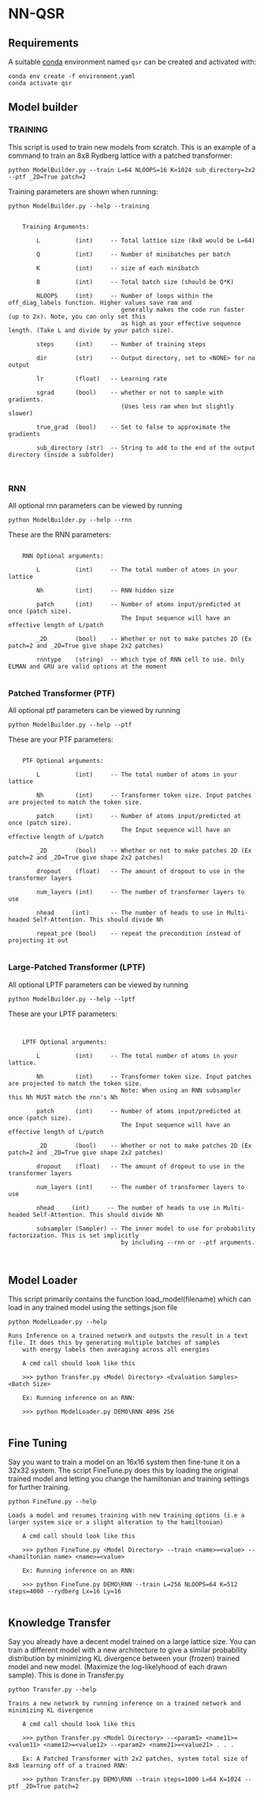 # NN-QSR

## Requirements
A suitable [conda](https://conda.io/) environment named `qsr` can be created
and activated with:

```
conda env create -f environment.yaml
conda activate qsr
```

## Model builder

### TRAINING

This script is used to train new models from scratch. This is an example of a command
to train an 8x8 Rydberg lattice with a patched transformer:
```
python ModelBuilder.py --train L=64 NLOOPS=16 K=1024 sub_directory=2x2 --ptf _2D=True patch=2
```
Training parameters are shown when running:

```
python ModelBuilder.py --help --training
```

```

    Training Arguments:
    
        L          (int)     -- Total lattice size (8x8 would be L=64)
        
        Q          (int)     -- Number of minibatches per batch
        
        K          (int)     -- size of each minibatch
        
        B          (int)     -- Total batch size (should be Q*K)
        
        NLOOPS     (int)     -- Number of loops within the off_diag_labels function. Higher values save ram and
                                generally makes the code run faster (up to 2x). Note, you can only set this
                                as high as your effective sequence length. (Take L and divide by your patch size).
        
        steps      (int)     -- Number of training steps
        
        dir        (str)     -- Output directory, set to <NONE> for no output
        
        lr         (float)   -- Learning rate
                
        sgrad      (bool)    -- whether or not to sample with gradients. 
                                (Uses less ram when but slightly slower)
                                
        true_grad  (bool)    -- Set to false to approximate the gradients
                                
        sub_directory (str)  -- String to add to the end of the output directory (inside a subfolder)
        
    
```

### RNN

All optional rnn parameters can be viewed by running 

```
python ModelBuilder.py --help --rnn
```

These are the RNN parameters:


```
    
    RNN Optional arguments:
    
        L          (int)     -- The total number of atoms in your lattice
    
        Nh         (int)     -- RNN hidden size
    
        patch      (int)     -- Number of atoms input/predicted at once (patch size).
                                The Input sequence will have an effective length of L/patch
    
        _2D        (bool)    -- Whether or not to make patches 2D (Ex patch=2 and _2D=True give shape 2x2 patches)
    
        rnntype    (string)  -- Which type of RNN cell to use. Only ELMAN and GRU are valid options at the moment
    

```

### Patched Transformer (PTF)


All optional ptf parameters can be viewed by running 

```
python ModelBuilder.py --help --ptf
```

These are your PTF parameters:
```
    
    PTF Optional arguments:
    
        L          (int)     -- The total number of atoms in your lattice
    
        Nh         (int)     -- Transformer token size. Input patches are projected to match the token size.
    
        patch      (int)     -- Number of atoms input/predicted at once (patch size).
                                The Input sequence will have an effective length of L/patch
    
        _2D        (bool)    -- Whether or not to make patches 2D (Ex patch=2 and _2D=True give shape 2x2 patches)
        
        dropout    (float)   -- The amount of dropout to use in the transformer layers
        
        num_layers (int)     -- The number of transformer layers to use
        
        nhead     (int)      -- The number of heads to use in Multi-headed Self-Attention. This should divide Nh
    
        repeat_pre (bool)    -- repeat the precondition instead of projecting it out
    

```

### Large-Patched Transformer (LPTF)


All optional LPTF parameters can be viewed by running 

```
python ModelBuilder.py --help --lptf
```

These are your LPTF parameters:
```
    
    
    LPTF Optional arguments:
    
        L          (int)     -- The total number of atoms in your lattice.
    
        Nh         (int)     -- Transformer token size. Input patches are projected to match the token size.
                                Note: When using an RNN subsampler this Nh MUST match the rnn's Nh
    
        patch      (int)     -- Number of atoms input/predicted at once (patch size).
                                The Input sequence will have an effective length of L/patch
    
        _2D        (bool)    -- Whether or not to make patches 2D (Ex patch=2 and _2D=True give shape 2x2 patches)
        
        dropout    (float)   -- The amount of dropout to use in the transformer layers
        
        num_layers (int)     -- The number of transformer layers to use
        
        nhead     (int)     -- The number of heads to use in Multi-headed Self-Attention. This should divide Nh
        
        subsampler (Sampler) -- The inner model to use for probability factorization. This is set implicitly
                                by including --rnn or --ptf arguments.
    
    

```

## Model Loader

This script primarily contains the function load_model(filename) which can load in any trained model using the settings.json file

```
python ModelLoader.py --help
```


```
Runs Inference on a trained network and outputs the result in a text file. It does this by generating multiple batches of samples
    with energy labels then averaging across all energies
    
    A cmd call should look like this
    
    >>> python Transfer.py <Model Directory> <Evaluation Samples> <Batch Size>
    
    Ex: Running inference on an RNN:
    
    >>> python ModelLoader.py DEMO\RNN 4096 256
    

```

## Fine Tuning

Say you want to train a model on an 16x16 system then fine-tune it on a 32x32 system. The script FineTune.py does this by loading the original trained model and letting you change the hamiltonian and training settings for further training.


```
python FineTune.py --help
```


```
Loads a model and resumes training with new training options (i.e a larger system size or a slight alteration to the hamiltonian)
    
    A cmd call should look like this
    
    >>> python FineTune.py <Model Directory> --train <name>=<value> --<hamiltonian name> <name>=<value>
    
    Ex: Running inference on an RNN:
    
    >>> python FineTune.py DEMO\RNN --train L=256 NLOOPS=64 K=512 steps=4000 --rydberg Lx=16 Ly=16
    

```

## Knowledge Transfer

Say you already have a decent model trained on a large lattice size. You can train a different model with a new architecture to give a similar probability distribution by minimizing KL divergence between your (frozen) trained model and new model. (Maximize the log-likelyhood of each drawn sample). This is done in Transfer.py


```
python Transfer.py --help
```


```
Trains a new network by running inference on a trained network and minimizing KL divergence
    
    A cmd call should look like this
    
    >>> python Transfer.py <Model Directory> --<param1> <name11>=<value11> <name12>=<value12> --<param2> <name21>=<value21> . . .
    
    Ex: A Patched Transformer with 2x2 patches, system total size of 8x8 learning off of a trained RNN:
    
    >>> python Transfer.py DEMO\RNN --train steps=1000 L=64 K=1024 --ptf _2D=True patch=2
    

```
